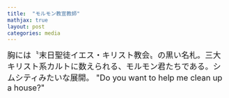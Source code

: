 ```yaml
---
title:  "モルモン教宣教師"
mathjax: true
layout: post
categories: media
---
```



<span style="font-size: 130%">
胸には〝末日聖徒イエス・キリスト教会〟の黒い名札。三大キリスト系カルトに数えられる、モルモン君たちである。シムシティみたいな展開。
"Do you want to help me clean up a house?"
</span>


